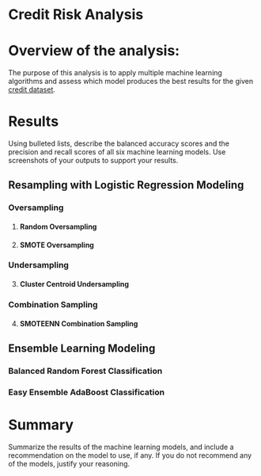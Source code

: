 # Credit Risk Analysis

# Overview of the analysis: 
The purpose of this analysis is to apply multiple machine learning algorithms and assess which model produces the best results for the given [credit dataset](https://github.com/nsmeltz/Credit_Risk_Analysis/blob/0f3846712b105e79d36c388d4bdbc2354fadf271/LoanStats_2019Q1.csv).

# Results 

Using bulleted lists, describe the balanced accuracy scores and the precision and recall scores of all six machine learning models. Use screenshots of your outputs to support your results.

## Resampling with Logistic Regression Modeling

### Oversampling
  1. #### Random Oversampling
  2. #### SMOTE Oversampling

### Undersampling
  3. #### Cluster Centroid Undersampling

### Combination Sampling  
  4. #### SMOTEENN Combination Sampling


## Ensemble Learning Modeling
### Balanced Random Forest Classification
### Easy Ensemble AdaBoost Classification

# Summary 

Summarize the results of the machine learning models, and include a recommendation on the model to use, if any. If you do not recommend any of the models, justify your reasoning.
